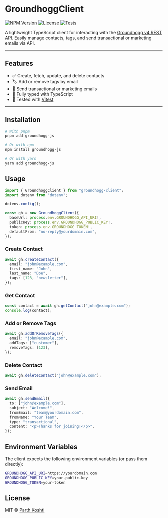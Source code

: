 # GroundhoggClient

[![NPM Version](https://img.shields.io/npm/v/groundhogg-js.svg)](https://www.npmjs.com/package/groundhogg-js)
[![License](https://img.shields.io/github/license/parthkoshti/groundhogg-js)](./LICENSE)
[![Tests](https://img.shields.io/badge/tests-passing-brightgreen.svg)](./tests)

A lightweight TypeScript client for interacting with the [Groundhogg v4 REST API](https://help.groundhogg.io/collection/141-developers). Easily manage contacts, tags, and send transactional or marketing emails via API.

---

## Features

- ✅ Create, fetch, update, and delete contacts
- 🏷️ Add or remove tags by email
- 📩 Send transactional or marketing emails
- 🌱 Fully typed with TypeScript
- 🧪 Tested with [Vitest](https://vitest.dev)

---

## Installation

```bash
# With pnpm
pnpm add groundhogg-js

# Or with npm
npm install groundhogg-js

# Or with yarn
yarn add groundhogg-js

```

## Usage

```typescript
import { GroundhoggClient } from "groundhogg-client";
import dotenv from "dotenv";

dotenv.config();

const gh = new GroundhoggClient({
  baseUrl: process.env.GROUNDHOGG_API_URI!,
  publicKey: process.env.GROUNDHOGG_PUBLIC_KEY!,
  token: process.env.GROUNDHOGG_TOKEN!,
  defaultFrom: "no-reply@yourdomain.com",
});
```

### Create Contact

```typescript
await gh.createContact({
  email: "john@example.com",
  first_name: "John",
  last_name: "Doe",
  tags: [123, "newsletter"],
});
```

### Get Contact

```typescript
const contact = await gh.getContact("john@example.com");
console.log(contact);
```

### Add or Remove Tags

```typescript
await gh.addOrRemoveTags({
  email: "john@example.com",
  addTags: ["customer"],
  removeTags: [123],
});
```

### Delete Contact

```typescript
await gh.deleteContact("john@example.com");
```

### Send Email

```typescript
await gh.sendEmail({
  to: ["john@example.com"],
  subject: "Welcome!",
  fromEmail: "team@yourdomain.com",
  fromName: "Your Team",
  type: "transactional",
  content: "<p>Thanks for joining!</p>",
});
```

## Environment Variables

The client expects the following environment variables (or pass them directly):

```bash
GROUNDHOGG_API_URI=https://yourdomain.com
GROUNDHOGG_PUBLIC_KEY=your-public-key
GROUNDHOGG_TOKEN=your-token
```

## License

MIT © [Parth Koshti](https://github.com/parthkoshti)
